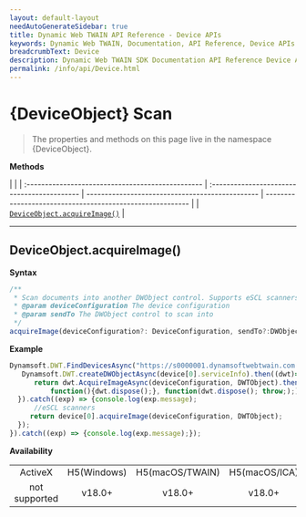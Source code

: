 ```yaml
---
layout: default-layout
needAutoGenerateSidebar: true
title: Dynamic Web TWAIN API Reference - Device APIs
keywords: Dynamic Web TWAIN, Documentation, API Reference, Device APIs
breadcrumbText: Device
description: Dynamic Web TWAIN SDK Documentation API Reference Device APIs Page
permalink: /info/api/Device.html
---
```


# {DeviceObject} Scan

> The properties and methods on this page live in the namespace {DeviceObject}.


**Methods**

|                                                   |
| :------------------------------------------------ | :------------------------------------------ | ----------------------------------------------- | --------------------------------------------------------- |
| [`DeviceObject.acquireImage()`](#deviceobject.acquireimage)   |

---

## DeviceObject.acquireImage()

**Syntax**

```typescript
/**
 * Scan documents into another DWObject control. Supports eSCL scanners and all other scanners with limited capabilities.
 * @param deviceConfiguration The device configuration
 * @param sendTo The DWObject control to scan into
 */
acquireImage(deviceConfiguration?: DeviceConfiguration, sendTo?:DWObject ). Promise< boolean>;
```

**Example**

```javascript
Dynamsoft.DWT.FindDevicesAsync("https://s0000001.dynamsoftwebtwain.com:port", 1).then((device[])=>{
   Dynamsoft.DWT.createDWObjectAsync(device[0].serviceInfo).then((dwt)=>{
      return dwt.AcquireImageAsync(deviceConfiguration, DWTObject).then(
          function(){dwt.dispose();}, function(dwt.dispose(); throw;););
  }).catch((exp) => {console.log(exp.message);
      //eSCL scanners
     return device[0].acquireImage(deviceConfiguration, DWTObject);
  });
}).catch((exp) => {console.log(exp.message);});
```

**Availability**
<div class="availability">
<table>

<tr>
<td align="center">ActiveX</td>
<td align="center">H5(Windows)</td>
<td align="center">H5(macOS/TWAIN)</td>
<td align="center">H5(macOS/ICA)</td>
<td align="center">H5(Linux)</td>
<td align="center">WASM</td>
</tr>

<tr>
<td align="center">not supported</td>
<td align="center">v18.0+</td>
<td align="center">v18.0+</td>
<td align="center">v18.0+</td>
<td align="center">v18.0+</td>
<td align="center">not supported</td>
</tr>

</table>
</div>